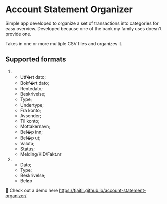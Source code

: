 # Account Statement Organizer

Simple app developed to organize a set of transactions into categories for easy overview. Developed because one of the bank my family uses doesn't provide one.

Takes in one or more multiple CSV files and organizes it.

## Supported formats

1.  - Utf�rt dato;
    - Bokf�rt dato;
    - Rentedato;
    - Beskrivelse;
    - Type;
    - Undertype;
    - Fra konto;
    - Avsender;
    - Til konto;
    - Mottakernavn;
    - Bel�p inn;
    - Bel�p ut;
    - Valuta;
    - Status;
    - Melding/KID/Fakt.nr
2.  - Dato;
    - Type;
    - Beskrivelse;
    - Beløp

🔎 Check out a demo here https://tjaitil.github.io/account-statement-organizer/
